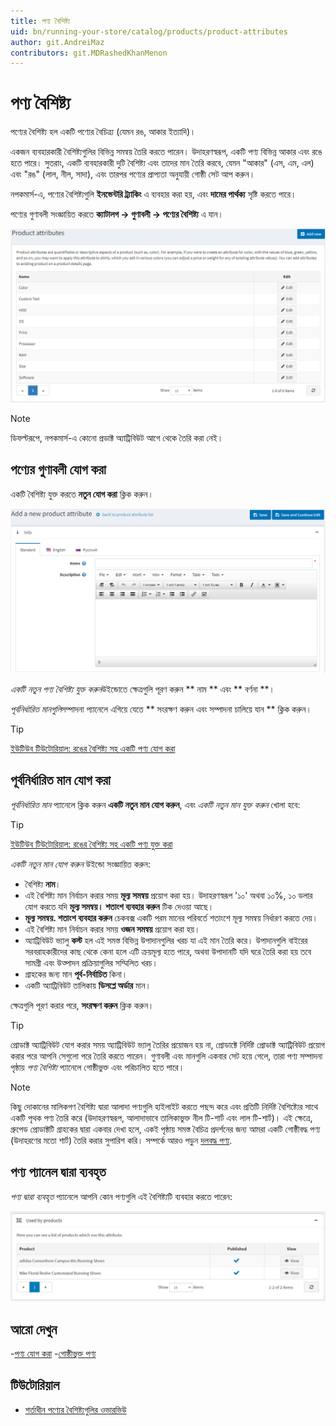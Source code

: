 ```yaml
---
title: পণ্য বৈশিষ্ট্য
uid: bn/running-your-store/catalog/products/product-attributes
author: git.AndreiMaz
contributors: git.MDRashedKhanMenon
---
```


# পণ্য বৈশিষ্ট্য

পণ্যের বৈশিষ্ট্য হল একটি পণ্যের বৈচিত্র্য (যেমন রঙ, আকার ইত্যাদি)।

একজন ব্যবহারকারী বৈশিষ্ট্যগুলির বিভিন্ন সমন্বয় তৈরি করতে পারেন। উদাহরণস্বরূপ, একটি পণ্য বিভিন্ন আকার এবং রঙে হতে পারে। সুতরাং, একটি ব্যবহারকারী দুটি বৈশিষ্ট্য এবং তাদের মান তৈরি করবে, যেমন "আকার" (এস, এম, এল) এবং "রঙ" (লাল, নীল, সাদা), এবং তারপর পণ্যের প্রাপ্যতা অনুযায়ী গোষ্ঠী সেট আপ করুন।

নপকমার্স-এ, পণ্যের বৈশিষ্ট্যগুলি **ইনভেন্টরি ট্র্যাকিং** এ ব্যবহার করা হয়, এবং **দামের পার্থক্য** সৃষ্টি করতে পারে।

পণ্যের গুণাবলী সংজ্ঞায়িত করতে **ক্যাটালগ → গুণাবলী → পণ্যের বৈশিষ্ট্য** এ যান।

![পণ্য বৈশিষ্ট্য](_static/product-attributes/product_attributes.png)

> [!NOTE]
> 
> ডিফল্টরূপে, নপকমার্স-এ কোনো প্রডাক্ট অ্যাট্রিবিউট আগে থেকে তৈরি করা নেই।

## পণ্যের গুণাবলী যোগ করা

একটি বৈশিষ্ট্য যুক্ত করতে **নতুন যোগ করা** ক্লিক করুন।

![নতুন যোগ করা](_static/product-attributes/add_a_new_product_attribute.png)

*একটি নতুন পণ্য বৈশিষ্ট্য যুক্ত করুন*উইন্ডোতে ক্ষেত্রগুলি পূরণ করুন ** নাম ** এবং ** বর্ণনা **।

*পূর্বনির্ধারিত মানগুলি*সম্পাদনা প্যানেলে এগিয়ে যেতে ** সংরক্ষণ করুন এবং সম্পাদনা চালিয়ে যান ** ক্লিক করুন।

> [!TIP]
>
> [ইউটিউব টিউটোরিয়াল: রঙের বৈশিষ্ট্য সহ একটি পণ্য যোগ করা](https://youtu.be/QihipwQ61YU)

## পূর্বনির্ধারিত মান যোগ করা

*পূর্বনির্ধারিত মান* প্যানেলে ক্লিক করুন **একটি নতুন মান যোগ করুন**, এবং *একটি নতুন মান যুক্ত করুন* খোলা হবে:

> [!TIP]
> 
> [ইউটিউব টিউটোরিয়াল: রঙের বৈশিষ্ট্য সহ একটি পণ্য যুক্ত করা](https://youtu.be/QihipwQ61YU)

*একটি নতুন মান যোগ করুন* উইন্ডো সংজ্ঞায়িত করুন:

- বৈশিষ্ট্য **নাম**।
- এই বৈশিষ্ট্য মান নির্বাচন করার সময় **মূল্য সমন্বয়** প্রয়োগ করা হয়। উদাহরণস্বরূপ '১০' অথবা ১০%, ১০ ডলার যোগ করতে যদি **মূল্য সমন্বয়। শতাংশ ব্যবহার করুন** টিক দেওয়া আছে।
- **মূল্য সমন্বয়. শতাংশ ব্যবহার করুন** চেকবক্স একটি পরম মানের পরিবর্তে শতাংশে মূল্য সমন্বয় নির্ধারণ করতে দেয়।
- এই বৈশিষ্ট্য মান নির্বাচন করার সময় **ওজন সমন্বয়** প্রয়োগ করা হয়।
- অ্যাট্রিবিউট ভ্যালু **কস্ট** হল এই সমস্ত বিভিন্ন উপাদানগুলির খরচ যা এই মান তৈরি করে। উপাদানগুলি বাইরের সরবরাহকারীদের কাছ থেকে কেনা হলে এটি ক্রয়মূল্য হতে পারে, অথবা উপাদানটি যদি ঘরে তৈরি করা হয় তবে সামগ্রী এবং উত্পাদন প্রক্রিয়াগুলির সম্মিলিত খরচ।
- গ্রাহকের জন্য মান **পূর্ব-নির্বাচিত** কিনা।
- একটি অ্যাট্রিবিউট তালিকায় **ডিসপ্লে অর্ডার** মান।

ক্ষেত্রগুলি পূরণ করার পরে, **সংরক্ষণ করুন** ক্লিক করুন।

> [!TIP]
>
> প্রোডাক্ট অ্যাট্রিবিউট যোগ করার সময় অ্যাট্রিবিউট ভ্যালু তৈরির প্রয়োজন হয় না, প্রোডাক্টে নির্দিষ্ট প্রোডাক্ট অ্যাট্রিবিউট প্রয়োগ করার পরে আপনি সেগুলো পরে তৈরি করতে পারেন।
> গুণাবলী এবং মানগুলি একবার সেট হয়ে গেলে, তারা পণ্য সম্পাদনা পৃষ্ঠায় *পণ্য বৈশিষ্ট্য* প্যানেলে গোষ্ঠীভুক্ত এবং পরিচালিত হতে পারে।

> [!NOTE]
> 
> কিছু দোকানের মালিকগণ বৈশিষ্ট্য দ্বারা আলাদা পণ্যগুলি হাইলাইট করতে পছন্দ করে এবং প্রতিটি নির্দিষ্ট বৈশিষ্ট্যের সাথে একটি পৃথক পণ্য তৈরি করে (উদাহরণস্বরূপ, আলাদাভাবে তালিকাভুক্ত নীল টি-শার্ট এবং লাল টি-শার্ট)। এই ক্ষেত্রে, গ্রুপেড প্রোডাক্টটি গ্রাহকের দ্বারা একবার দেখা হলে, একই পৃষ্ঠায় সমস্ত বৈচিত্র প্রদর্শনের জন্য আমরা একটি গোষ্ঠীবদ্ধ পণ্য (উদাহরণের মতো শার্ট) তৈরি করার সুপারিশ করি। সম্পর্কে আরও পড়ুন [দলবদ্ধ পণ্য](xref:bn/running-your-store/catalog/products/grouped-products-variants).

## পণ্য প্যানেল দ্বারা ব্যবহৃত

*পণ্য দ্বারা ব্যবহৃত* প্যানেলে আপনি কোন পণ্যগুলি এই বৈশিষ্ট্যটি ব্যবহার করতে পারেন:

![পণ্য দ্বারা ব্যবহৃত](_static/product-attributes/used-by.jpg)

## আরো দেখুন

-[পণ্য যোগ করা](xref:bn/running-your-store/catalog/products/add-products)
-[গোষ্ঠীভুক্ত পণ্য](xref:bn/running-your-store/catalog/products/grouped-products-variants)

## টিউটোরিয়াল

- [শর্তাধীন পণ্যের বৈশিষ্ট্যগুলির ওভারভিউ](https://www.youtube.com/watch?v=eIdHVcEdos8&t=55s)
